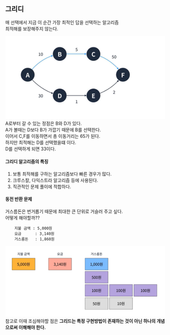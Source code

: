 ## 그리디
매 선택에서 지금 이 순간 가장 최적인 답을 선택하는 알고리즘  
최적해를 보장해주지 않는다.  

![img](../img/1.greedy.png)  
A로부터 갈 수 있는 정점은 B와 D가 있다.  
A가 볼때는 D보다 B가 가깝기 때문에 B를 선택한다.  
이어서 C,F를 이동하면서 총 이동거리는 65가 된다.  
하지만 최적해는 D를 선택했을떄 이다.  
D를 선택하게 되면 33이다.  
  
#### 그리디 알고리즘의 특징
1. 보통 최적해를 구하는 알고리즘보다 빠른 경우가 많다.
2. 크루스칼, 다익스트라 알고리즘 등에 사용된다.
3. 직관적인 문제 풀이에 적합하다.  
  
#### 동전 반환 문제
거스름돈은 번거롭기 때문에 최대한 큰 단위로 거슬러 주고 싶다.  
어떻게 해야할까??
```
    지불 금액 : 5,000원
    요금      : 3,140원
    거스름돈   : 1,860원
```  
![img](../img/2.greedy.png)  
참고로 이때 조심해야할 점은 **그리드는 특정 구현방법이 존재하는 것이 아닌 하나의 개념으로써 이해해야 한다.**

